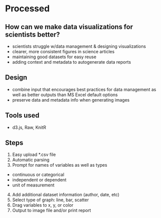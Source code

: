 # Processed
## How can we make data visualizations for scientists better?
* scientists struggle w/data management & designing visualizations
* clearer, more consistent figures in science articles
* maintaining good datasets for easy reuse
* adding context and metadata to autogenerate data reports

## Design
* combine input that encourages best practices for data management as well as better outputs than MS Excel default options
* preserve data and metadata info when generating images

## Tools used
* d3.js, Raw, KnitR

## Steps
1. Easy upload *.csv file
2. Automatic parsing
3. Prompt for names of variables as well as types
  * continuous or categorical
  * independent or dependent
  * unit of measurement
4. Add additional dataset information (author, date, etc)
5. Select type of graph: line, bar, scatter
6. Drag variables to x, y, or color
7. Output to image file and/or print report
